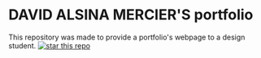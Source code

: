 # DAVID ALSINA MERCIER'S portfolio

This repository was made to provide a portfolio's webpage to a design student. 
[![star this repo](https://img.shields.io/github/stars/claragubau/portfolio?label=Star&style=flat-square)](https://github.com/claragubau/portfolio)

